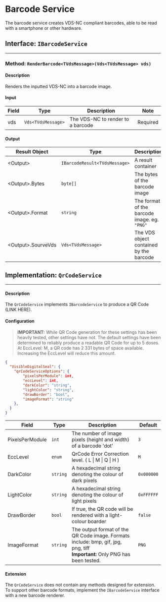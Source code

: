 
Barcode Service
========

The barcode service creates VDS-NC compliant barcodes, able to be read with a smartphone or other hardware.

## Interface: `IBarcodeService`
---

### Method: `RenderBarcode<TVdsMessage>(Vds<TVdsMessage> vds)`

#### Description

Renders the inputted VDS-NC into a barcode image.

#### Input

| Field | Type | Description | Note |
| --- | --- | --- | --- |
| vds | `Vds<TVdsMessage>` | The VDS-NC to render to a barcode | Required |

#### Output

| Result Object | Type | Description | 
| --- | --- | --- |
| \<Output\> | `IBarcodeResult<TVdsMessage>` | A result container |
| \<Output\>.Bytes | `byte[]` | The bytes of the barcode image |
| \<Output\>.Format | `string` | The format of the barcode image. eg. `"PNG"` |
| \<Output\>.SourveVds | `Vds<TVdsMessage>` | The VDS object contained by the barcode |

## Implementation: `QrCodeService`
-----

#### Description

The `QrCodeService` implements `IBarcodeService` to produce a QR Code (LINK HERE).

#### Configuration

> **IMPORTANT:** While QR Code generation for these settings has been heavily tested, other settings have not. The default settings have been determined to reliably produce a readable QR Code for up to 5 doses. At EccLevel: M, a QR code has 2 331 bytes of space available. Increasing the EccLevel will reduce this amount.

```json
{
  "VisibleDigitalSeal": {
    "qrCodeServiceOptions": {
        "pixelsPerModule": int,
        "eccLevel": int,
        "darkColor": "string",
        "lightColor": "string",
        "drawBorder": "bool",
        "imageFormat": "string"
    },
  }
}
```

| Field | Type | Description | Default |
| --- | --- | --- | --- |
| PixelsPerModule | `int` | The number of image pixels (height and width) of a barcode 'dot'  | `3` |
| EccLevel | `enum` | QrCode Error Correction level. ( L \| M \| Q \| H ) | `M` |
| DarkColor | `string` | A hexadecimal string denoting the colour of dark pixels  | `0x000000` |
| LightColor | `string` | A hexadecimal string denoting the colour of light pixels  | `0xFFFFFF` |
| DrawBorder | `bool` | If true, the QR code will be rendered with a light-colour boarder | `false` |
| ImageFormat | `string` | The output format of the QR Code image. Formats include: bmp, gif, jpg, png, tiff<br>**Important:** Only PNG has been tested. | `PNG` |

#### Extension

The `QrCodeService` does not contain any methods designed for extension.  
To support other barcode formats, implement the `IBarcodeService` interface with a new barcode renderer.
